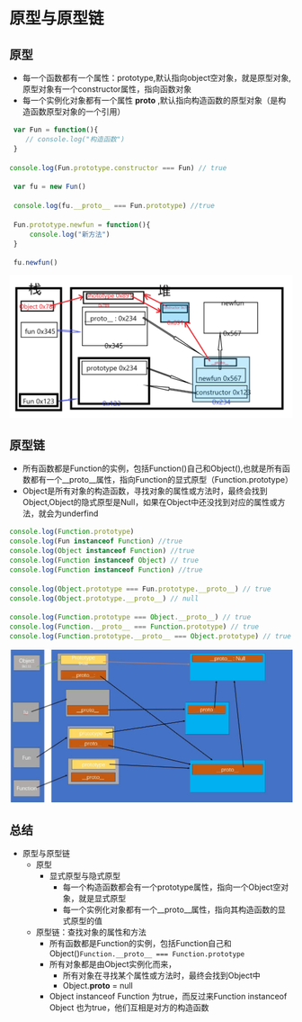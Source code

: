 # 原型与原型链

## 原型

* 每一个函数都有一个属性：prototype,默认指向object空对象，就是原型对象,原型对象有一个constructor属性，指向函数对象
* 每一个实例化对象都有一个属性 __proto__ ,默认指向构造函数的原型对象（是构造函数原型对象的一个引用）

```js
 var Fun = function(){
    // console.log("构造函数")
 }

console.log(Fun.prototype.constructor === Fun) // true

 var fu = new Fun()

 console.log(fu.__proto__ === Fun.prototype) //true

 Fun.prototype.newfun = function(){
     console.log("新方法")
 }

 fu.newfun()
```

![proto](image/proto.png)

## 原型链

* 所有函数都是Function的实例，包括Function()自己和Object(),也就是所有函数都有一个__proto__属性，指向Function的显式原型（Function.prototype）
* Object是所有对象的构造函数，寻找对象的属性或方法时，最终会找到Object,Object的隐式原型是Null，如果在Object中还没找到对应的属性或方法，就会为underfind

```js
console.log(Function.prototype)
console.log(Fun instanceof Function) //true
console.log(Object instanceof Function) //true
console.log(Function instanceof Object) // true
console.log(Function instanceof Function) //true

console.log(Object.prototype === Fun.prototype.__proto__) // true
console.log(Object.prototype.__proto__) // null

console.log(Function.prototype === Object.__proto__) // true
console.log(Function.__proto__ === Function.prototype) // true
console.log(Function.prototype.__proto__ === Object.prototype) // true
```

![proto](image/proto2.jpg)

## 总结

* 原型与原型链
  * 原型
    * 显式原型与隐式原型
      * 每一个构造函数都会有一个prototype属性，指向一个Object空对象，就是显式原型
      * 每一个实例化对象都有一个__proto__属性，指向其构造函数的显式原型的值
  * 原型链：查找对象的属性和方法
    * 所有函数都是Function的实例，包括Function自己和Object()`Function.__proto__ === Function.prototype`
    * 所有对象都是由Object实例化而来，
      * 所有对象在寻找某个属性或方法时，最终会找到Object中
      * Object.__proto__ = null
    * Object instanceof Function 为true，而反过来Function instanceof Object 也为true，他们互相是对方的构造函数

